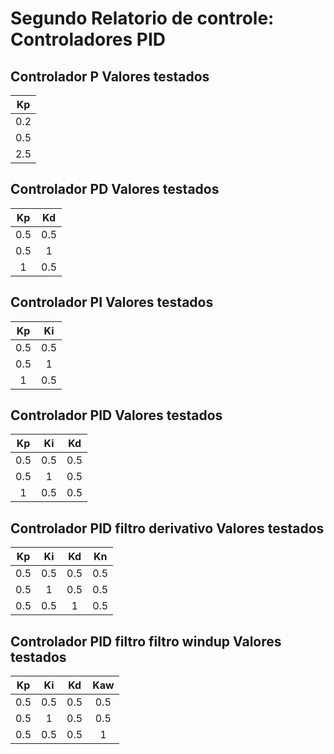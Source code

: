 # Segundo Relatorio de controle: Controladores PID



## Controlador P Valores testados

|  Kp   |
| :---: |
|  0.2  |
|  0.5  |
|  2.5  |


## Controlador PD Valores testados

|  Kp   |  Kd   |
| :---: | :---: |
|  0.5  |  0.5  |
|  0.5  |   1   |
|   1   |  0.5  |

## Controlador PI Valores testados

|  Kp   |  Ki   |
| :---: | :---: |
|  0.5  |  0.5  |
|  0.5  |   1   |
|   1   |  0.5  |



## Controlador PID Valores testados

|  Kp   |  Ki   |  Kd   |
| :---: | :---: | :---: |
|  0.5  |  0.5  |  0.5  |
|  0.5  |   1   |  0.5  |
|   1   |  0.5  |  0.5  |



## Controlador PID filtro derivativo Valores testados

|  Kp   |  Ki   |  Kd   |  Kn   |
| :---: | :---: | :---: | :---: |
|  0.5  |  0.5  |  0.5  |  0.5  |
|  0.5  |   1   |  0.5  |  0.5  |
|  0.5  |  0.5  |   1   |  0.5  |


## Controlador PID filtro filtro windup Valores testados

|  Kp   |  Ki   |  Kd   |  Kaw  |
| :---: | :---: | :---: | :---: |
|  0.5  |  0.5  |  0.5  |  0.5  |
|  0.5  |   1   |  0.5  |  0.5  |
|  0.5  |  0.5  |  0.5  |   1   |